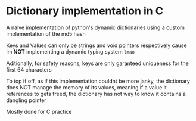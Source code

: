 # Dictionary implementation in C

A naive implementation of python's dynamic dictionaries using a custom implementation of the md5 hash

Keys and Values can only be strings and void pointers respectively 
cause im **NOT** implementing a dynamic typing system `lmao`

Aditionally, for safety reasons, keys are only garanteed uniqueness for the first 64 characters

To top if off, as if this implementation couldnt be more janky, the dictionary does NOT manage the memory of its values, 
meaning if a value it references to gets freed, the dictionary has not way to know it contains a dangling pointer

Mostly done for C practice 
